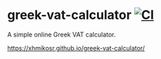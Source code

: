 # greek-vat-calculator [![CI](https://github.com/XhmikosR/greek-vat-calculator/actions/workflows/ci.yml/badge.svg)](https://github.com/XhmikosR/greek-vat-calculator/actions/workflows/ci.yml)

A simple online Greek VAT calculator.

<https://xhmikosr.github.io/greek-vat-calculator/>
